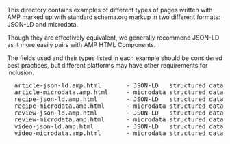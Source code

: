 This directory contains examples of different types of pages written with AMP marked up
with standard schema.org markup in two different formats: JSON-LD and microdata.

Though they are effectively equivalent, we generally recommend JSON-LD as it
more easily pairs with AMP HTML Components.

The fields used and their types listed in each example should be considered best practices, but different platforms may have other requirements for inclusion.

<pre>
  article-json-ld.amp.html       - JSON-LD   structured data markup format for Articles
  article-microdata.amp.html     - microdata structured data markup format for Articles
  recipe-json-ld.amp.html        - JSON-LD   structured data markup format for Recipes
  recipe-microdata.amp.html      - microdata structured data markup format for Recipes
  review-json-ld.amp.html        - JSON-LD   structured data markup format for Reviews
  review-microdata.amp.html      - microdata structured data markup format for Reviews
  video-json-ld.amp.html         - JSON-LD   structured data markup format for Videos
  video-microdata.amp.html       - microdata structured data markup format for Videos
</pre>
